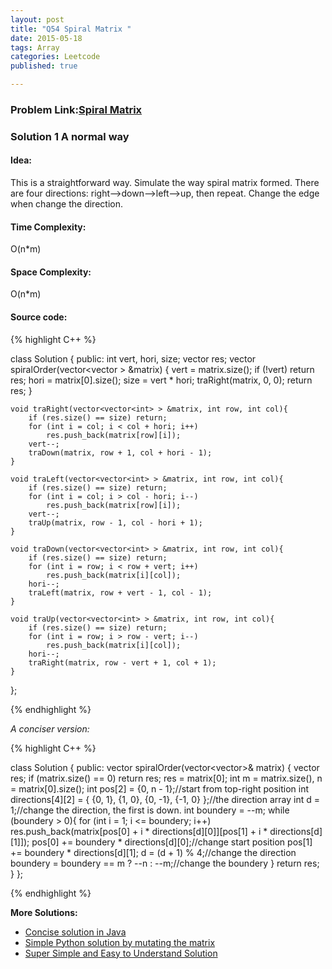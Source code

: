 ```yaml
---
layout: post
title: "Q54 Spiral Matrix "
date: 2015-05-18
tags: Array
categories: Leetcode
published: true

---
```

### Problem Link:[Spiral Matrix ](https://leetcode.com/problems/spiral-matrix/) 

### Solution 1 A normal way

#### Idea:

This is a straightforward way. Simulate the way spiral matrix formed. There are four directions: right-->down-->left-->up, then repeat. Change the edge when change the direction. 

#### Time Complexity:
O(n*m)

#### Space Complexity:
O(n*m)

#### Source code:
{% highlight C++ %}

class Solution {
public:
    int vert, hori, size;
    vector<int> res;
    vector<int> spiralOrder(vector<vector<int> > &matrix) {
        vert = matrix.size();
        if (!vert) return res;
        hori = matrix[0].size();
        size = vert * hori;
        traRight(matrix, 0, 0);
        return res;
    }
    
    void traRight(vector<vector<int> > &matrix, int row, int col){
        if (res.size() == size) return;
        for (int i = col; i < col + hori; i++)
            res.push_back(matrix[row][i]);
        vert--;
        traDown(matrix, row + 1, col + hori - 1);
    }
    
    void traLeft(vector<vector<int> > &matrix, int row, int col){
        if (res.size() == size) return;        
        for (int i = col; i > col - hori; i--)
            res.push_back(matrix[row][i]);
        vert--;
        traUp(matrix, row - 1, col - hori + 1);
    }
    
    void traDown(vector<vector<int> > &matrix, int row, int col){
        if (res.size() == size) return;        
        for (int i = row; i < row + vert; i++)
            res.push_back(matrix[i][col]);
        hori--;
        traLeft(matrix, row + vert - 1, col - 1);
    }
    
    void traUp(vector<vector<int> > &matrix, int row, int col){
        if (res.size() == size) return;
        for (int i = row; i > row - vert; i--)
            res.push_back(matrix[i][col]);
        hori--;
        traRight(matrix, row - vert + 1, col + 1);
    }
};


{% endhighlight %}


_A conciser version:_

{% highlight C++ %}

class Solution {
public:
    vector<int> spiralOrder(vector<vector<int>>& matrix) {
        vector<int> res;
        if (matrix.size() == 0) return res;
        res = matrix[0];
        int m = matrix.size(), n = matrix[0].size();
        int pos[2] = {0, n - 1};//start from top-right position
        int directions[4][2] = { {0, 1}, {1, 0}, {0, -1}, {-1, 0} };//the direction array
        int d = 1;//change the direction, the first is down.
        int boundery = --m;
        while (boundery > 0){
            for (int i = 1; i <= boundery; i++)
                res.push_back(matrix[pos[0] + i * directions[d][0]][pos[1] + i * directions[d][1]]);
            pos[0] += boundery * directions[d][0];//change start position
            pos[1] += boundery * directions[d][1];
            d = (d + 1) % 4;//change the direction
            boundery = boundery == m ? --n : --m;//change the boundery
        }
        return res;
    }
};

{% endhighlight %}

**More Solutions:**

* [Concise solution in Java](https://leetcode.com/discuss/13662/concise-solution-in-java)   
* [Simple Python solution by mutating the matrix](https://leetcode.com/discuss/17818/simple-python-solution-by-mutating-the-matrix)
* [Super Simple and Easy to Understand Solution](https://leetcode.com/discuss/12228/super-simple-and-easy-to-understand-solution)
